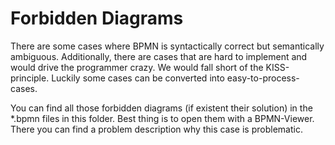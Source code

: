 
# Forbidden Diagrams

There are some cases where BPMN is syntactically correct
but semantically ambiguous.
Additionally, there are cases that are hard to implement
and would drive the programmer crazy. We would fall short
of the KISS-principle. Luckily some cases can be converted
into easy-to-process-cases.

You can find all those forbidden diagrams (if existent their
solution) in the *.bpmn files in this folder. Best thing
is to open them with a BPMN-Viewer. There you can find
a problem description why this case is problematic.